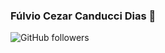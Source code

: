 ### Fúlvio Cezar Canducci Dias 👋

![GitHub followers](https://img.shields.io/github/followers/fulviocanducci?style=social)

<!--
**fulviocanducci/fulviocanducci** is a ✨ _special_ ✨ repository because its `README.md` (this file) appears on your GitHub profile.

Here are some ideas to get you started:

- 🔭 I’m currently working on ...
- 🌱 I’m currently learning ...
- 👯 I’m looking to collaborate on ...
- 🤔 I’m looking for help with ...
- 💬 Ask me about ...
- 📫 How to reach me: ...
- 😄 Pronouns: ...
- ⚡ Fun fact: ...
-->
